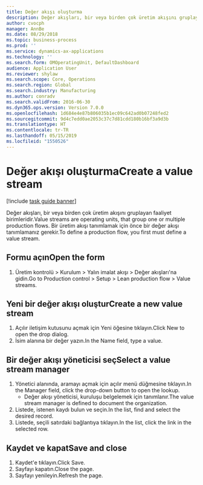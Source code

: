 ```yaml
---
title: Değer akışı oluşturma
description: Değer akışları, bir veya birden çok üretim akışını gruplayan faaliyet birimleridir.
author: cvocph
manager: AnnBe
ms.date: 08/29/2018
ms.topic: business-process
ms.prod: ''
ms.service: dynamics-ax-applications
ms.technology: ''
ms.search.form: OMOperatingUnit, DefaultDashboard
audience: Application User
ms.reviewer: shylaw
ms.search.scope: Core, Operations
ms.search.region: Global
ms.search.industry: Manufacturing
ms.author: conradv
ms.search.validFrom: 2016-06-30
ms.dyn365.ops.version: Version 7.0.0
ms.openlocfilehash: 1d684e4e87b806035b1ec09c642ad0b07248fed2
ms.sourcegitcommit: 9d4c7edd0ae2053c37c7d81cdd180b16bf3a9d3b
ms.translationtype: HT
ms.contentlocale: tr-TR
ms.lasthandoff: 05/15/2019
ms.locfileid: "1550526"
---
```

# <a name="create-a-value-stream"></a><span data-ttu-id="ae797-103">Değer akışı oluşturma</span><span class="sxs-lookup"><span data-stu-id="ae797-103">Create a value stream</span></span>

[!include [task guide banner](../../includes/task-guide-banner.md)]

<span data-ttu-id="ae797-104">Değer akışları, bir veya birden çok üretim akışını gruplayan faaliyet birimleridir.</span><span class="sxs-lookup"><span data-stu-id="ae797-104">Value streams are operating units, that group one or multiple production flows.</span></span> <span data-ttu-id="ae797-105">Bir üretim akışı tanımlamak için önce bir değer akışı tanımlamanız gerekir.</span><span class="sxs-lookup"><span data-stu-id="ae797-105">To define a production flow, you first must define a value stream.</span></span>


## <a name="open-the-form"></a><span data-ttu-id="ae797-106">Formu açın</span><span class="sxs-lookup"><span data-stu-id="ae797-106">Open the form</span></span>
1. <span data-ttu-id="ae797-107">Üretim kontrolü > Kurulum > Yalın imalat akışı > Değer akışları'na gidin.</span><span class="sxs-lookup"><span data-stu-id="ae797-107">Go to Production control > Setup > Lean production flow > Value streams.</span></span>

## <a name="create-a-new-value-stream"></a><span data-ttu-id="ae797-108">Yeni bir değer akışı oluştur</span><span class="sxs-lookup"><span data-stu-id="ae797-108">Create a new value stream</span></span>
1. <span data-ttu-id="ae797-109">Açılır iletişim kutusunu açmak için Yeni öğesine tıklayın.</span><span class="sxs-lookup"><span data-stu-id="ae797-109">Click New to open the drop dialog.</span></span>
2. <span data-ttu-id="ae797-110">İsim alanına bir değer yazın.</span><span class="sxs-lookup"><span data-stu-id="ae797-110">In the Name field, type a value.</span></span>

## <a name="select-a-value-stream-manager"></a><span data-ttu-id="ae797-111">Bir değer akışı yöneticisi seç</span><span class="sxs-lookup"><span data-stu-id="ae797-111">Select a value stream manager</span></span>
1. <span data-ttu-id="ae797-112">Yönetici alanında, aramayı açmak için açılır menü düğmesine tıklayın.</span><span class="sxs-lookup"><span data-stu-id="ae797-112">In the Manager field, click the drop-down button to open the lookup.</span></span>
    * <span data-ttu-id="ae797-113">Değer akışı yöneticisi, kuruluşu belgelemek için tanımlanır.</span><span class="sxs-lookup"><span data-stu-id="ae797-113">The value stream manager is defined to document the organization.</span></span>  
2. <span data-ttu-id="ae797-114">Listede, istenen kaydı bulun ve seçin.</span><span class="sxs-lookup"><span data-stu-id="ae797-114">In the list, find and select the desired record.</span></span>
3. <span data-ttu-id="ae797-115">Listede, seçili satırdaki bağlantıya tıklayın.</span><span class="sxs-lookup"><span data-stu-id="ae797-115">In the list, click the link in the selected row.</span></span>

## <a name="save-and-close"></a><span data-ttu-id="ae797-116">Kaydet ve kapat</span><span class="sxs-lookup"><span data-stu-id="ae797-116">Save and close</span></span>
1. <span data-ttu-id="ae797-117">Kaydet'e tıklayın.</span><span class="sxs-lookup"><span data-stu-id="ae797-117">Click Save.</span></span>
2. <span data-ttu-id="ae797-118">Sayfayı kapatın.</span><span class="sxs-lookup"><span data-stu-id="ae797-118">Close the page.</span></span>
3. <span data-ttu-id="ae797-119">Sayfayı yenileyin.</span><span class="sxs-lookup"><span data-stu-id="ae797-119">Refresh the page.</span></span>

